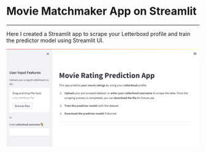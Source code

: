 # Movie Matchmaker App on Streamlit
---
Here I created a Streamlit app to scrape your Letterboxd profile and train the predictor model using Streamlit UI.


![](https://github.com/yigitsevim/Movie-Matchmaker/blob/main/app/images/main_screen.png?raw=true)
